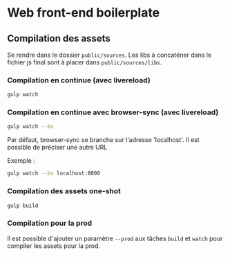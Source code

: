 # Web front-end boilerplate

## Compilation des assets

Se rendre dans le dossier `public/sources`.
Les libs à concaténer dans le fichier js final sont à placer dans `public/sources/libs`.

### Compilation en continue (avec livereload)
```sh
gulp watch
```

### Compilation en continue avec browser-sync (avec livereload)
```sh
gulp watch --bs
```

Par défaut, browser-sync se branche sur l'adresse 'localhost'. Il est possible de préciser une autre URL

Exemple :
```sh
gulp watch --bs localhost:8000
```

### Compilation des assets one-shot
```sh
gulp build
```

### Compilation pour la prod

Il est possible d'ajouter un paramètre `--prod` aux tâches `build` et `watch` pour compiler les assets pour la prod.